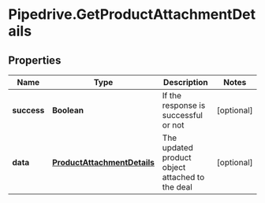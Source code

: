 # Pipedrive.GetProductAttachmentDetails

## Properties

Name | Type | Description | Notes
------------ | ------------- | ------------- | -------------
**success** | **Boolean** | If the response is successful or not | [optional] 
**data** | [**ProductAttachmentDetails**](ProductAttachmentDetails.md) | The updated product object attached to the deal | [optional] 


